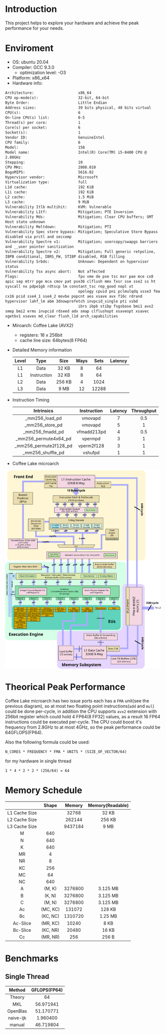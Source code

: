 # Introduction

This project helps to explore your hardware and achieve the peak performance for your needs.

# Enviroment

- OS: ubuntu 20.04
- Compiler: GCC 9.3.0
  - optimization level: -O3
- Platform: x86_x64
- Hardware info:

```
Architecture:                    x86_64
CPU op-mode(s):                  32-bit, 64-bit
Byte Order:                      Little Endian
Address sizes:                   39 bits physical, 48 bits virtual
CPU(s):                          6
On-line CPU(s) list:             0-5
Thread(s) per core:              1
Core(s) per socket:              6
Socket(s):                       1
Vendor ID:                       GenuineIntel
CPU family:                      6
Model:                           158
Model name:                      Intel(R) Core(TM) i5-8400 CPU @ 2.80GHz
Stepping:                        10
CPU MHz:                         2808.010
BogoMIPS:                        5616.02
Hypervisor vendor:               Microsoft
Virtualization type:             full
L1d cache:                       192 KiB
L1i cache:                       192 KiB
L2 cache:                        1.5 MiB
L3 cache:                        9 MiB
Vulnerability Itlb multihit:     KVM: Vulnerable
Vulnerability L1tf:              Mitigation; PTE Inversion
Vulnerability Mds:               Mitigation; Clear CPU buffers; SMT Host state unknown
Vulnerability Meltdown:          Mitigation; PTI
Vulnerability Spec store bypass: Mitigation; Speculative Store Bypass disabled via prctl and seccomp
Vulnerability Spectre v1:        Mitigation; usercopy/swapgs barriers and __user pointer sanitization
Vulnerability Spectre v2:        Mitigation; Full generic retpoline, IBPB conditional, IBRS_FW, STIBP disabled, RSB filling
Vulnerability Srbds:             Unknown: Dependent on hypervisor status
Vulnerability Tsx async abort:   Not affected
Flags:                           fpu vme de pse tsc msr pae mce cx8 apic sep mtrr pge mca cmov pat pse36 clflush mmx fxsr sse sse2 ss ht syscall nx pdpe1gb rdtscp lm constant_tsc rep_good nopl xt
                                 opology cpuid pni pclmulqdq ssse3 fma cx16 pcid sse4_1 sse4_2 movbe popcnt aes xsave avx f16c rdrand hypervisor lahf_lm abm 3dnowprefetch invpcid_single pti ssbd
                                 ibrs ibpb stibp fsgsbase bmi1 avx2 smep bmi2 erms invpcid rdseed adx smap clflushopt xsaveopt xsavec xgetbv1 xsaves md_clear flush_l1d arch_capabilities
```

- Miroarch: Coffee Lake (AVX2)

  - registers: 16 x 256bit
  - cache line size: 64bytes(8 FP64)

- Detailed Memory information

  | Level |    Type     |  Size  | Ways | Sets  | Latency |
  | :---: | :---------: | :----: | :--: | :---: | :-----: |
  |  L1   |    Data     | 32 KB  |  8   |  64   |
  |  L1   | Instruction | 32 KB  |  8   |  64   |
  |  L2   |    Data     | 256 KB |  4   | 1024  |
  |  L3   |    Data     |  9 MB  |  12  | 12288 |

- Instruction Timing

  |       Intrinsics        | Instruction | Latency | Throughput |
  | :---------------------: | :---------: | :-----: | :--------: |
  |     \_mm256_load_pd     |   vmovapd   |    7    |    0.5     |
  |    \_mm256_store_pd     |   vmovapd   |    5    |     1      |
  |    \_mm256_fmadd_pd     | vfmadd213pd |    4    |    0.5     |
  | \_mm256_permute4x64_pd  |   vpermpd   |    3    |     1      |
  | \_mm256_permute2f128_pd | vperm2f128  |    3    |     1      |
  |   \_mm256_shuffle_pd    |   vshufpd   |    1    |     1      |

- Coffee Lake microarch

![coffee lake microarch](./images/skylake_block_diagram.svg)

# Theorical Peak Performance

Coffee Lake microarch has two issue ports each has a `FMA` unit(see the previous diagram), so at most two floating point instructions(`add` and `mul`) could be done per-cycle, in addition the CPU supports `avx2` extension with 256bit register which could hold 4 FP64(8 FP32) values, as a result 16 FP64 instructions could be executed per-cycle. The CPU could boost it's frequency from 2.8GHz to at most 4GHz, so the peak performance could be 64GFLOPS(FP64).

Also the following formula could be used:

```
N_CORES * FREQUENCY * FMA * UNITS * (SIZE_OF_VECTOR/64)
```

for my hardware in single thread

```
1 * 4 * 2 * 2 * (256/64) = 64
```

# Memory Schedule

|               |  Shape   | Memory  | Memory(Readable) |
| :-----------: | :------: | :-----: | :--------------: |
| L1 Cache Size |          |  32768  |      32 KB       |
| L2 Cache Size |          | 262144  |      256 KB      |
| L3 Cache Size |          | 9437184 |       9 MB       |
|       M       |   640    |         |                  |
|       N       |   640    |         |                  |
|       K       |   640    |         |                  |
|      MR       |    4     |         |                  |
|      NR       |    8     |         |                  |
|      KC       |   256    |         |                  |
|      MC       |    64    |         |                  |
|      NC       |   640    |         |                  |
|       A       |  (M, K)  | 3276800 |     3.125 MB     |
|       B       |  (K, N)  | 3276800 |     3.125 MB     |
|       C       |  (M, N)  | 3276800 |     3.125 MB     |
|      Ac       | (MC, KC) | 131072  |      128 KB      |
|      Bc       | (KC, NC) | 1310720 |     1.25 MB      |
|   Ac-Slice    | (MR, KC) |  10240  |       8 KB       |
|   Bc-Slice    | (KC, NR) |  20480  |      16 KB       |
|      Cc       | (MR, NR) |   256   |      256 B       |

# Benchmarks

## Single Thread

|  Method   | GFLOPS(FP64) |
| :-------: | :----------: |
|  Theory   |      64      |
|    MKL    |  56.971941   |
| OpenBlas  |  51.170771   |
| naive-ijk |   1.960400   |
|  manual   |  46.719804   |
